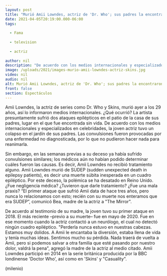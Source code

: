 ```yaml
---
layout: post
title: "Murió Amii Lowndes, actriz de 'Dr. Who'; sus padres la encontraron sin vida en el patio de su casa"
date: 2021-04-05T20:19:00.000-06:00
tags:
  
  - Fama
  
  - television
  
  - actriz
  
author: nil
description: "De acuerdo con los medios internacionales y especializados en celebridades, la joven actriz tuvo un colapso en el jardín de sus padres."
image: /uploads/2021/images-murio-amii-lowndes-actriz-skins.jpg
video: nil
audio: nil
alt: Murió Amii Lowndes, actriz de 'Dr. Who'; sus padres la encontraron sin vida en el patio de su casa
front: false
section: Espectáculos
---
```


Amii Lowndes, la actriz de series como Dr. Who y Skins, murió ayer a los 29 años, así lo informaron medios internacionales. ¿Qué ocurrió? La artista presuntamente sufrió dos ataques epilépticos en el patio de la casa de sus padres, lugar en el que fue encontrada sin vida. De acuerdo con los medios internacionales y especializados en celebridades, la joven actriz tuvo un colapso en el jardín de sus padres. Las convulsiones fueron provocadas por una enfermedad no diagnosticada, por lo que no pudieron hacer nada para reanimarla. 

Sin embargo, en las semanas previas a su deceso ya había sufrido convulsiones similares; los médicos aún no habían podido determinar cuáles fueron las causas. Es decir, Amii Lowndes no recibió tratamiento alguno. Amii Lowndes murió de SUDEP (sudden unexpected death in epilepsy patients), es decir una muerte súbita inesperada en un cuadro epiléptico. Por este deceso, la polémica se ha desatado en Reino Unido. ¿Fue negligencia médica? ¿Tuvieron que darle tratamiento? ¿Fue una mala praxis? “El primer ataque que sufrió Amii data de hace tres años, pero nunca lo relacionamos con esto; recién con su muerte nos enteramos que era SUDEP”, comunicó Bea, madre de la actriz a "The Mirror". 

De acuerdo al testimonio de su madre, la joven tuvo su primer ataque en 2018. El más reciente –previo a su muerte– fue en mayo de 2020. Fue en ese momento cuando la actriz contactó a un neurólogo, el cual no detectó ningún cuadro epiléptico. "Perderla nunca estuvo en nuestras cabezas. Estamos muy dolidos. A Amii le encantaba la diversión, estaba llena de vida y tenía muchas ideas. Sentimos mucho su pérdida. Nada traerá de vuelta a Amii, pero si podemos salvar a otra familia que esté pasando por nuestro dolor, valdrá la pena", agregó la madre de la actriz al medio citado. Amii Lowndes participó en 2014 en la serie británica producida por la BBC londinense 'Doctor Who', así como en 'Skins' y "Casuality". 

(milenio)